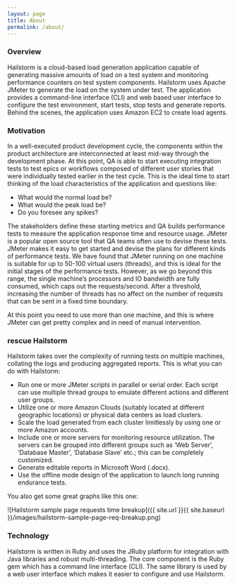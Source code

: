 ```yaml
---
layout: page
title: About
permalink: /about/
---
```


### Overview

Hailstorm is a cloud-based load generation application capable of generating massive amounts of load on a test system and monitoring performance counters on test system components. Hailstorm uses Apache JMeter to generate the load on the system under test. The application provides a command-line interface (CLI) and web based user interface to configure the test environment, start tests, stop tests and generate reports. Behind the scenes, the application uses Amazon EC2 to create load agents.

### Motivation

In a well-executed product development cycle, the components within the product architecture are interconnected at least mid-way through the development phase. At this point, QA is able to start executing integration tests to test epics or workflows composed of different user stories that were individually tested earlier in the test cycle. This is the ideal time to start thinking of the load characteristics of the application and questions like:

- What would the normal load be?
- What would the peak load be?
- Do you foresee any spikes?

The stakeholders define these starting metrics and QA builds performance tests to measure the application response time and resource usage. JMeter is a popular open source tool that QA teams often use to devise these tests. JMeter makes it easy to get started and devise the plans for different kinds of performance tests. We have found that JMeter running on one machine is suitable for up to 50-100 virtual users (threads), and this is ideal for the initial stages of the performance tests. However, as we go beyond this range, the single machine’s processors and IO bandwidth are fully consumed, which caps out the requests/second. After a threshold, increasing the number of threads has no affect on the number of requests that can be sent in a fixed time boundary.

At this point you need to use more than one machine, and this is where JMeter can get pretty complex and in need of manual intervention.

### rescue Hailstorm

Hailstorm takes over the complexity of running tests on multiple machines, collating the logs and producing aggregated reports. This is what you can do with Hailstorm:

- Run one or more JMeter scripts in parallel or serial order. Each script can use multiple thread groups to emulate different actions and different user groups.
- Utilize one or more Amazon Clouds (suitably located at different geographic locations) or physical data centers as load clusters.
- Scale the load generated from each cluster limitlessly by using one or more Amazon accounts.
- Include one or more servers for monitoring resource utilization. The servers can be grouped into different groups such as ‘Web Server’, ‘Database Master’, ‘Database Slave’ etc.; this can be completely customized.
- Generate editable reports in Microsoft Word (.docx).
- Use the offline mode design of the application to launch long running endurance tests.

You also get some great graphs like this one:

![Hailstorm sample page requests time breakup]({{ site.url }}{{ site.baseurl }}/images/hailstorm-sample-page-req-breakup.png)

### Technology

Hailstorm is written in Ruby and uses the JRuby platform for integration with Java libraries and robust multi-threading. The core component is the Ruby gem which has a command line interface (CLI). The same library is used by a web user interface which makes it easier to configure and use Hailstorm.
